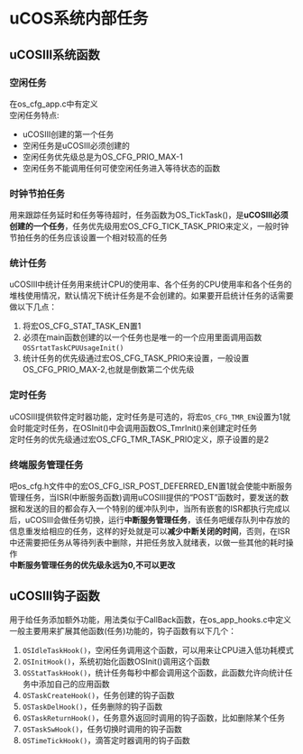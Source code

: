 # uCOS系统内部任务
## uCOSIII系统函数
### 空闲任务
在os_cfg_app.c中有定义  
空闲任务特点:  
+ uCOSIII创建的第一个任务
+ 空闲任务是uCOSIII必须创建的
+ 空闲任务优先级总是为OS_CFG_PRIO_MAX-1
+ 空闲任务不能调用任何可使空闲任务进入等待状态的函数

### 时钟节拍任务
用来跟踪任务延时和任务等待超时，任务函数为OS_TickTask()，是**uCOSIII必须创建的一个任务**，任务优先级用宏OS_CFG_TICK_TASK_PRIO来定义，一般时钟节拍任务的任务应该设置一个相对较高的任务  

### 统计任务
uCOSIII中统计任务用来统计CPU的使用率、各个任务的CPU使用率和各个任务的堆栈使用情况，默认情况下统计任务是不会创建的。如果要开启统计任务的话需要做以下几点：  
1. 将宏OS_CFG_STAT_TASK_EN置1  
2. 必须在main函数创建的以一个任务也是唯一的一个应用里面调用函数`OSSrtatTaskCPUUsageInit()`  
3. 统计任务的优先级通过宏OS_CFG_TASK_PRIO来设置，一般设置OS_CFG_PRIO_MAX-2,也就是倒数第二个优先级  


### 定时任务
uCOSIII提供软件定时器功能，定时任务是可选的，将宏`OS_CFG_TMR_EN`设置为1就会时能定时任务，在OSInit()中会调用函数OS_TmrInit()来创建定时任务  
定时任务的优先级通过宏OS_CFG_TMR_TASK_PRIO定义，原子设置的是2  

### 终端服务管理任务
吧os_cfg.h文件中的宏OS_CFG_ISR_POST_DEFERRED_EN置1就会使能中断服务管理任务，当ISR(中断服务函数)调用uCOSIII提供的“POST”函数时，要发送的数据和发送的目的都会存入一个特别的缓冲队列中，当所有嵌套的ISR都执行完成以后，uCOSIII会做任务切换，运行**中断服务管理任务**，该任务吧缓存队列中存放的信息重发给相应的任务，这样的好处就是可以**减少中断关闭的时间**，否则，在ISR中还需要把任务从等待列表中删除，并把任务放入就绪表，以做一些其他的耗时操作  
**中断服务管理任务的优先级永远为0,不可以更改**  

## uCOSIII钩子函数
用于给任务添加额外功能，用法类似于CallBack函数，在os_app_hooks.c中定义  
一般主要用来扩展其他函数(任务)功能的，钩子函数有以下几个：  
1. `OSIdleTaskHook()`，空闲任务调用这个函数，可以用来让CPU进入低功耗模式  
2. `OSInitHook()`，系统初始化函数OSInit()调用这个函数  
3. `OSStatTaskHook()`，统计任务每秒中都会调用这个函数，此函数允许向统计任务中添加自己的应用函数  
4. `OSTaskCreateHook()`，任务创建的钩子函数  
5. `OSTaskDelHook()`，任务删除的钩子函数  
6. `OSTaskReturnHook()`，任务意外返回时调用的钩子函数，比如删除某个任务  
7. `OSTaskSwHook()`，任务切换时调用的钩子函数  
8. `OSTimeTickHook()`，滴答定时器调用的钩子函数  

